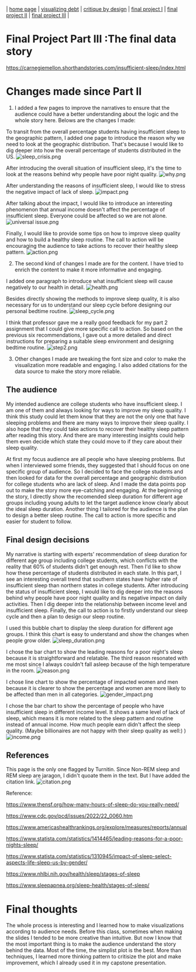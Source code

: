 
| [home page](https://wendy-ma.github.io/portfolio/) | [visualizing debt](https://wendy-ma.github.io/portfolio/government-debt/visualizing-government-debt.html) | [critique by design](https://wendy-ma.github.io/portfolio/books-price/critique-by-design.html) | [final project I](https://wendy-ma.github.io/portfolio/part1/final_project_WendyMa.html) | [final project II](https://wendy-ma.github.io/portfolio/part2/final_project2_WendyMa.html) | [final project III](https://wendy-ma.github.io/portfolio/part3/final_project3_WendyMa.html) |

# Final Project Part III :The final data story
https://carnegiemellon.shorthandstories.com/insufficient-sleep/index.html

# Changes made since Part II

1. I added a few pages to improve the narratives to ensure that the audience could have a better understanding about the logic and the whole story here.
Belows are the changes I made:

To transit from the overall percentage students having insufficient sleep to the geographic pattern, I added one page to introduce the reason why we need to look at the geographic distribution. That's because I would like to dig deeper into how the overall percentage of students distributed in the US.
![sleep_crisis.png](screenshot/sleep_crisis.png)

After introducing the overall situation of insufficient sleep, it's the time to look at the reasons behind why people have poor night quality.
![why.png](screenshot/why.png)

After understanding the reasons of insufficient sleep, I would like to stress the negative impact of lack of sleep.
![impact.png](screenshot/impact.png)

After talking about the impact, I would like to introduce an interesting phenomenon that annual income doesn't affect the percentage of insufficient sleep. Everyone could be affected so we are not alone.
![universal issue.png](screenshot/universal%20issue.png)

Finally, I would like to provide some tips on how to improve sleep quality and how to build a healthy sleep routine. The call to action will be encouraging the audience to take actions to recover their healthy sleep pattern.
![action.png](screenshot/action.png)

2. The second kind of changes I made are for the content. I have tried to enrich the content to make it more informative and engaging.

I added one paragraph to introduce what insufficient sleep will cause negatively to our health in detail.
![health.png](screenshot/health.png)

Besides directly showing the methods to improve sleep quality, it is also necessary for us to understand our sleep cycle before designing our personal bedtime routine.
![sleep_cycle.png](screenshot/sleep_cycle.png)

I think that professor gave me a really good feedback for my part 2 assignment that I could give more specific call to action. So based on the previous six recommendations, I gave out a more detailed and direct instructions for preparing a suitable sleep environment and designing bedtime routine.
![step2.png](screenshot/step2.png)

3. Other changes I made are tweaking the font size and color to make the visualization more readable and engaging. I also added citations for the data source to make the story more reliable.


## The audience

My intended audience are college students who have insufficient sleep. I am one of them and always looking for ways to improve my sleep quality. I think this study could let them know that they are not the only one that have sleeping problems and there are many ways to improve their sleep quality. I also hope that they could take actions to recover their healthy sleep pattern after reading this story.
And there are many interesting insights could help them even decide which state they could move to if they care about their sleep quality.


At first my focus audience are all people who have sleeping problems. But when I interviewed some friends, they suggested that I should focus on one specific group of audience.
So I decided to face the college students and then looked for data for the overall percentage and geographic distribution for college students who are lack of sleep. And I made the data points pop out to make the story more eye-catching and engaging.
At the beginning of the story, I directly show the recomended sleep duration for different age groups including young adults to let the target audience know clearly about the ideal sleep duration.
Another thing I tailored for the audience is the plan to design a better sleep routine. The call to action is more specific and easier for student to follow.
## Final design decisions

My narrative is starting with experts' recommendation of sleep duration for different age group including college students, which conflicts with the reality that 60% of students didn't get enough rest.
Then I'd like to show how these percentage of students distributed in each state. In this part, I see an interesting overall trend that southern states have higher rate of insufficient sleep than northern states in college students.
After introducing the status of insufficient sleep, I would like to dig deeper into the reasons behind why people have poor night quality and its negative impact on daily activities. Then I dig deeper into the relationship between income level and 
insufficient sleep. Finally, the call to action is to firstly understand our sleep cycle and then a plan to design our sleep routine.

I used this bubble chart to display the sleep duration for different age groups. I think this chart is easy to understand and show the changes when people grow older. 
![sleep_duration.png](screenshot/sleep_duration.png)

I chose the bar chart to show the leading reasons for a poor night's sleep because it is straightforward and relatable. The third reason resonated with me most since I always couldn't fall asleep because of the high temperature in the room.
![reason.png](screenshot/reason.png)

I chose line chart to show the percentage of impacted women and men because it is clearer to show the percentage and women are more likely to be affected than men in all categories.
![gender_impact.png](screenshot/gender_impact.png)

I chose the bar chart to show the percentage of people who have insufficient sleep in different income level. It shows a same level of lack of sleep, which means it is more related to the sleep pattern and routine instead of annual income.
How much people earn didn't affect the sleep quality. (Maybe billionaires are not happy with their sleep quality as well:) )
![income.png](screenshot/income.png)

## References

This page is the only one flagged by Turnitin. Since Non-REM sleep and REM sleep are jaragon, I didn't quoate them in the text. But I have added the citation link.
![citation.png](screenshot/citation.png)

Reference:

https://www.thensf.org/how-many-hours-of-sleep-do-you-really-need/

https://www.cdc.gov/pcd/issues/2022/22_0060.htm

https://www.americashealthrankings.org/explore/measures/reports/annual

https://www.statista.com/statistics/1414465/leading-reasons-for-a-poor-nights-sleep/

https://www.statista.com/statistics/1310945/impact-of-sleep-select-aspects-life-sleep-us-by-gender/

https://www.nhlbi.nih.gov/health/sleep/stages-of-sleep

https://www.sleepapnea.org/sleep-health/stages-of-sleep/

# Final thoughts

The whole process is interesting and I learned how to make visualizations according to audience needs. Before this class,
sometimes when making the slides I tended to be more creative than intuitive. But now I know that the most important thing is to make the audience understand the story behind the data. 
Most of the time, the simplist plot is the best. More than techniques, I learned more thinking pattern to critisize the plot and make improvement, which I already used it in my capstone presentation.
